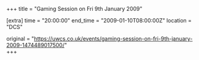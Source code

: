 +++
title = "Gaming Session on Fri 9th January 2009"

[extra]
time = "20:00:00"
end_time = "2009-01-10T08:00:00Z"
location = "DCS"

original = "https://uwcs.co.uk/events/gaming-session-on-fri-9th-january-2009-1474489017500/"    
+++



